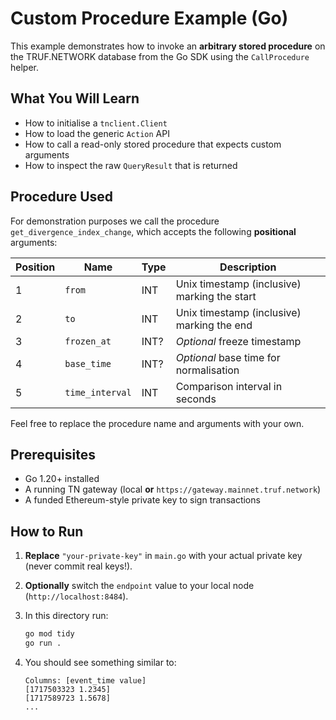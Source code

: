 # Custom Procedure Example (Go)

This example demonstrates how to invoke an **arbitrary stored procedure** on the TRUF.NETWORK database from the Go SDK using the `CallProcedure` helper.  

## What You Will Learn

* How to initialise a `tnclient.Client`
* How to load the generic `Action` API
* How to call a read-only stored procedure that expects custom arguments
* How to inspect the raw `QueryResult` that is returned

## Procedure Used

For demonstration purposes we call the procedure `get_divergence_index_change`, which accepts the following **positional** arguments:

| Position | Name        | Type | Description                                    |
|----------|-------------|------|------------------------------------------------|
| 1        | `from`      | INT  | Unix timestamp (inclusive) marking the start   |
| 2        | `to`        | INT  | Unix timestamp (inclusive) marking the end     |
| 3        | `frozen_at` | INT? | *Optional* freeze timestamp                    |
| 4        | `base_time` | INT? | *Optional* base time for normalisation         |
| 5        | `time_interval` | INT | Comparison interval in seconds              |

Feel free to replace the procedure name and arguments with your own.

## Prerequisites

* Go 1.20+ installed
* A running TN gateway (local **or** `https://gateway.mainnet.truf.network`)
* A funded Ethereum-style private key to sign transactions

## How to Run

1. **Replace** `"your-private-key"` in `main.go` with your actual private key (never commit real keys!).
2. **Optionally** switch the `endpoint` value to your local node (`http://localhost:8484`).
3. In this directory run:

   ```bash
   go mod tidy
   go run .
   ```

4. You should see something similar to:

   ```text
   Columns: [event_time value]
   [1717503323 1.2345]
   [1717589723 1.5678]
   ...
   ```